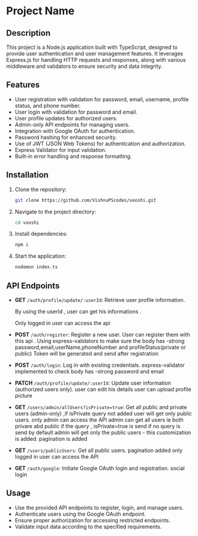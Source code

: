 # Project Name

## Description

This project is a Node.js application built with TypeScript, designed to provide user authentication and user management features. It leverages Express.js for handling HTTP requests and responses, along with various middleware and validators to ensure security and data integrity.

## Features

- User registration with validation for password, email, username, profile status, and phone number.
- User login with validation for password and email.
- User profile updates for authorized users.
- Admin-only API endpoints for managing users.
- Integration with Google OAuth for authentication.
- Password hashing for enhanced security.
- Use of JWT (JSON Web Tokens) for authentication and authorization.
- Express Validator for input validation.
- Built-in error handling and response formatting.

## Installation

1. Clone the repository:

   ```bash
   git clone https://github.com/VishnuPScodes/vooshi.git

2. Navigate to the project directory:

   ```bash
   cd vooshi
   
3. Install dependencies:
   
   ```bash
   npm i
   
4. Start the application:
   
   ```bash
   nodemon index.ts

## API Endpoints

- **GET** `/auth/profile/update/:userId`: Retrieve user profile information.
  
    By using the userId , user can get his informations .
  
    Only logged in user can access the api
  
- **POST** `/auth/register`: Register a new user.
   User can register them with this api .
   Using express-validators to make sure the body has -strong password,email,userName,phoneNumber and profileStatus(private or public)
   Token will be generated and send after registration
- **POST** `/auth/login`: Log in with existing credentials.
   express-validator implemented to check body has -strong password and email
- **PATCH** `/auth/profile/update/:userId`: Update user information (authorized users only).
   user can edit his details
   user can upload profile picture
- **GET** `/users/admin/allUsers?isPrivate=true`: Get all public and private users (admin-only) ,if isPrivate query not added user will get only public users.
   only admin can access the API
   admin can get all users ie both privare abd public if the query , isPrivate=true is send
   if no query is send by default admin will get only the public users - this customization is added.
   pagination is added
- **GET** `/users/publicUsers`: Get all public users.
   pagination added
   only logged in user can access the API
- **GET** `/auth/google`: Initiate Google OAuth login and registration.
  social login
  
## Usage

- Use the provided API endpoints to register, login, and manage users.
- Authenticate users using the Google OAuth endpoint.
- Ensure proper authorization for accessing restricted endpoints.
- Validate input data according to the specified requirements.
   
   
